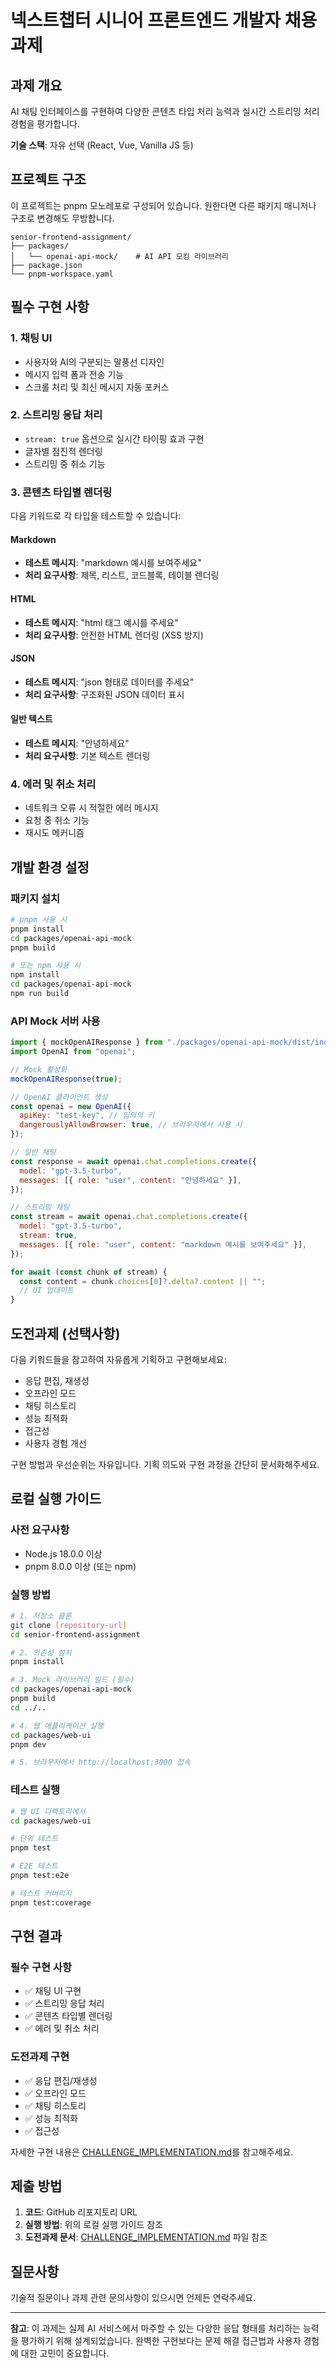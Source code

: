 # 넥스트챕터 시니어 프론트엔드 개발자 채용 과제

## 과제 개요

AI 채팅 인터페이스를 구현하여 다양한 콘텐츠 타입 처리 능력과 실시간 스트리밍 처리 경험을 평가합니다.

**기술 스택**: 자유 선택 (React, Vue, Vanilla JS 등)

## 프로젝트 구조

이 프로젝트는 pnpm 모노레포로 구성되어 있습니다. 원한다면 다른 패키지 매니저나 구조로 변경해도 무방합니다.

```
senior-frontend-assignment/
├── packages/
│   └── openai-api-mock/    # AI API 모킹 라이브러리
├── package.json
└── pnpm-workspace.yaml
```

## 필수 구현 사항

### 1. 채팅 UI

- 사용자와 AI의 구분되는 말풍선 디자인
- 메시지 입력 폼과 전송 기능
- 스크롤 처리 및 최신 메시지 자동 포커스

### 2. 스트리밍 응답 처리

- `stream: true` 옵션으로 실시간 타이핑 효과 구현
- 글자별 점진적 렌더링
- 스트리밍 중 취소 기능

### 3. 콘텐츠 타입별 렌더링

다음 키워드로 각 타입을 테스트할 수 있습니다:

#### Markdown

- **테스트 메시지**: "markdown 예시를 보여주세요"
- **처리 요구사항**: 제목, 리스트, 코드블록, 테이블 렌더링

#### HTML

- **테스트 메시지**: "html 태그 예시를 주세요"
- **처리 요구사항**: 안전한 HTML 렌더링 (XSS 방지)

#### JSON

- **테스트 메시지**: "json 형태로 데이터를 주세요"
- **처리 요구사항**: 구조화된 JSON 데이터 표시

#### 일반 텍스트

- **테스트 메시지**: "안녕하세요"
- **처리 요구사항**: 기본 텍스트 렌더링

### 4. 에러 및 취소 처리

- 네트워크 오류 시 적절한 에러 메시지
- 요청 중 취소 기능
- 재시도 메커니즘

## 개발 환경 설정

### 패키지 설치

```bash
# pnpm 사용 시
pnpm install
cd packages/openai-api-mock
pnpm build

# 또는 npm 사용 시
npm install
cd packages/openai-api-mock
npm run build
```

### API Mock 서버 사용

```javascript
import { mockOpenAIResponse } from "./packages/openai-api-mock/dist/index.js";
import OpenAI from "openai";

// Mock 활성화
mockOpenAIResponse(true);

// OpenAI 클라이언트 생성
const openai = new OpenAI({
  apiKey: "test-key", // 임의의 키
  dangerouslyAllowBrowser: true, // 브라우저에서 사용 시
});

// 일반 채팅
const response = await openai.chat.completions.create({
  model: "gpt-3.5-turbo",
  messages: [{ role: "user", content: "안녕하세요" }],
});

// 스트리밍 채팅
const stream = await openai.chat.completions.create({
  model: "gpt-3.5-turbo",
  stream: true,
  messages: [{ role: "user", content: "markdown 예시를 보여주세요" }],
});

for await (const chunk of stream) {
  const content = chunk.choices[0]?.delta?.content || "";
  // UI 업데이트
}
```

## 도전과제 (선택사항)

다음 키워드들을 참고하여 자유롭게 기획하고 구현해보세요:

- 응답 편집, 재생성
- 오프라인 모드
- 채팅 히스토리
- 성능 최적화
- 접근성
- 사용자 경험 개선

구현 방법과 우선순위는 자유입니다. 기획 의도와 구현 과정을 간단히 문서화해주세요.

## 로컬 실행 가이드

### 사전 요구사항
- Node.js 18.0.0 이상
- pnpm 8.0.0 이상 (또는 npm)

### 실행 방법

```bash
# 1. 저장소 클론
git clone [repository-url]
cd senior-frontend-assignment

# 2. 의존성 설치
pnpm install

# 3. Mock 라이브러리 빌드 (필수)
cd packages/openai-api-mock
pnpm build
cd ../..

# 4. 웹 애플리케이션 실행
cd packages/web-ui
pnpm dev

# 5. 브라우저에서 http://localhost:3000 접속
```

### 테스트 실행

```bash
# 웹 UI 디렉토리에서
cd packages/web-ui

# 단위 테스트
pnpm test

# E2E 테스트
pnpm test:e2e

# 테스트 커버리지
pnpm test:coverage
```

## 구현 결과

### 필수 구현 사항
- ✅ 채팅 UI 구현
- ✅ 스트리밍 응답 처리
- ✅ 콘텐츠 타입별 렌더링
- ✅ 에러 및 취소 처리

### 도전과제 구현
- ✅ 응답 편집/재생성
- ✅ 오프라인 모드
- ✅ 채팅 히스토리
- ✅ 성능 최적화
- ✅ 접근성

자세한 구현 내용은 [CHALLENGE_IMPLEMENTATION.md](./CHALLENGE_IMPLEMENTATION.md)를 참고해주세요.

## 제출 방법

1. **코드**: GitHub 리포지토리 URL
2. **실행 방법**: 위의 로컬 실행 가이드 참조
3. **도전과제 문서**: [CHALLENGE_IMPLEMENTATION.md](./CHALLENGE_IMPLEMENTATION.md) 파일 참조

## 질문사항

기술적 질문이나 과제 관련 문의사항이 있으시면 언제든 연락주세요.

---

**참고**: 이 과제는 실제 AI 서비스에서 마주할 수 있는 다양한 응답 형태를 처리하는 능력을 평가하기 위해 설계되었습니다. 완벽한 구현보다는 문제 해결 접근법과 사용자 경험에 대한 고민이 중요합니다.
